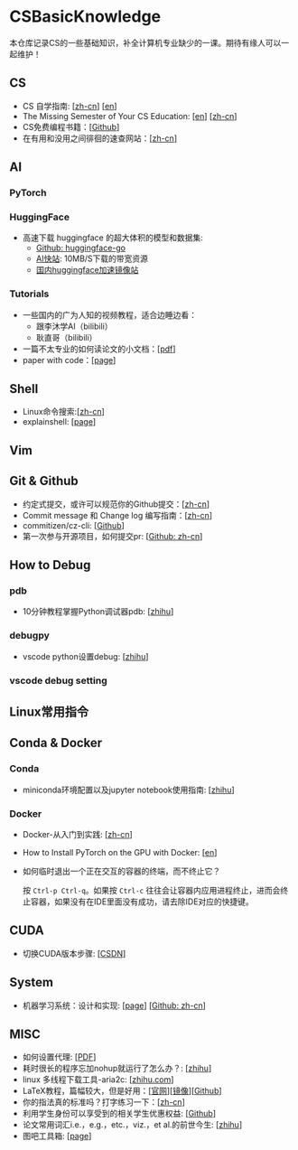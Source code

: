 # CSBasicKnowledge
本仓库记录CS的一些基础知识，补全计算机专业缺少的一课。期待有缘人可以一起维护！

## CS
- CS 自学指南: [[zh-cn](https://github.com/PKUFlyingPig/cs-self-learning)] [[en](https://github.com/PKUFlyingPig/Self-learning-Computer-Science)]
- The Missing Semester of Your CS Education: [[en](https://missing.csail.mit.edu/)] [[zh-cn](https://missing-semester-cn.github.io/)]
- CS免费编程书籍：\[[Github](https://github.com/yinhonggen/free-programming-books-zh_CN)\]
- 在有用和没用之间徘徊的速查网站：\[[zh-cn](https://quickref.cn/)\]

## AI

### PyTorch
### HuggingFace

- 高速下载 huggingface 的超大体积的模型和数据集:
  - [Github: huggingface-go](https://github.com/xieincz/huggingface-go)
  - [AI快站](https://aifasthub.com/): 10MB/S下载的带宽资源
  - [国内huggingface加速镜像站](https://hf-mirror.com)

### Tutorials

- 一些国内的广为人知的视频教程，适合边睡边看：
  - 跟李沐学AI（bilibili）
  - 耿直哥（bilibili）
- 一篇不太专业的如何读论文的小文档：\[[pdf](./论文粗读攻略.md)\]
- paper with code：[[page](https://paperswithcode.com/)]

## Shell

- Linux命令搜索:[[zh-cn](https://jaywcjlove.gitee.io/linux-command/)]
- explainshell: [[page](https://explainshell.com/)]

## Vim

## Git & Github
- 约定式提交，或许可以规范你的Github提交：\[[zh-cn](https://www.conventionalcommits.org/zh-hans/v1.0.0/)\]
- Commit message 和 Change log 编写指南：[[zh-cn](https://ruanyifeng.com/blog/2016/01/commit_message_change_log.html)]
- commitizen/cz-cli: [[Github](https://github.com/commitizen/cz-cli)]
- 第一次参与开源项目，如何提交pr: [[Github: zh-cn](https://github.com/firstcontributions/first-contributions/blob/main/translations/README.zh-cn.md)]

## How to Debug
### pdb
- 10分钟教程掌握Python调试器pdb: [[zhihu](https://zhuanlan.zhihu.com/p/37294138)]
### debugpy
- vscode python设置debug: [[zhihu](https://www.zhihu.com/question/35022733/answer/3178874019)]

### vscode debug setting

## Linux常用指令

## Conda & Docker
### Conda
- miniconda环境配置以及jupyter notebook使用指南: [[zhihu](https://zhuanlan.zhihu.com/p/449750184)]

### Docker
- Docker-从入门到实践: [[zh-cn](https://docker-practice.github.io/zh-cn/)]
- How to Install PyTorch on the GPU with Docker: [[en](https://saturncloud.io/blog/how-to-install-pytorch-on-the-gpu-with-docker/)]
- 如何临时退出一个正在交互的容器的终端，而不终止它？
  
  按 `Ctrl-p Ctrl-q`。如果按 `Ctrl-c` 往往会让容器内应用进程终止，进而会终止容器，如果没有在IDE里面没有成功，请去除IDE对应的快捷键。

## CUDA
- 切换CUDA版本步骤: [[CSDN](https://blog.csdn.net/u013905398/article/details/103799621)]

## System
- 机器学习系统：设计和实现: [[page](https://openmlsys.github.io/)] [[Github: zh-cn](https://github.com/openmlsys/openmlsys-zh)]
## MISC
- 如何设置代理: [[PDF](./如何设置代理.pdf)]
- 耗时很长的程序忘加nohup就运行了怎么办？: [[zhihu](https://www.zhihu.com/question/586298694/answer/2991647868)]
- linux 多线程下载工具-aria2c: [[zhihu.com](https://zhuanlan.zhihu.com/p/637294044)]
- LaTeX教程，篇幅较大，但是好用：\[[官网](https://ctan.org/tex-archive/info/lshort/chinese)\]\[[镜像](http://mirrors.cqu.edu.cn/CTAN/info/lshort/chinese/lshort-zh-cn.pdf)\]\[[Github](https://github.com/CTeX-org/lshort-zh-cn)\]
- 你的指法真的标准吗？打字练习一下：\[[zh-cn](https://qwerty.kaiyi.cool/)\]
- 利用学生身份可以享受到的相关学生优惠权益: [[Github](https://github.com/ivmm/Student-resources)]
- 论文常用词汇i.e.，e.g.，etc.，viz.，et al.的前世今生: [[zhihu](https://zhuanlan.zhihu.com/p/63640148)]
- 图吧工具箱: [[page](http://www.tbtool.cn/)]
